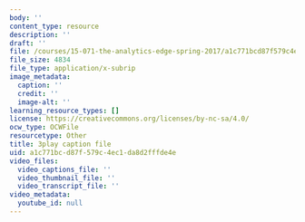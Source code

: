 ```yaml
---
body: ''
content_type: resource
description: ''
draft: ''
file: /courses/15-071-the-analytics-edge-spring-2017/a1c771bcd87f579c4ec1da8d2fffde4e_Goi9xfybb80.srt
file_size: 4834
file_type: application/x-subrip
image_metadata:
  caption: ''
  credit: ''
  image-alt: ''
learning_resource_types: []
license: https://creativecommons.org/licenses/by-nc-sa/4.0/
ocw_type: OCWFile
resourcetype: Other
title: 3play caption file
uid: a1c771bc-d87f-579c-4ec1-da8d2fffde4e
video_files:
  video_captions_file: ''
  video_thumbnail_file: ''
  video_transcript_file: ''
video_metadata:
  youtube_id: null
---
```

